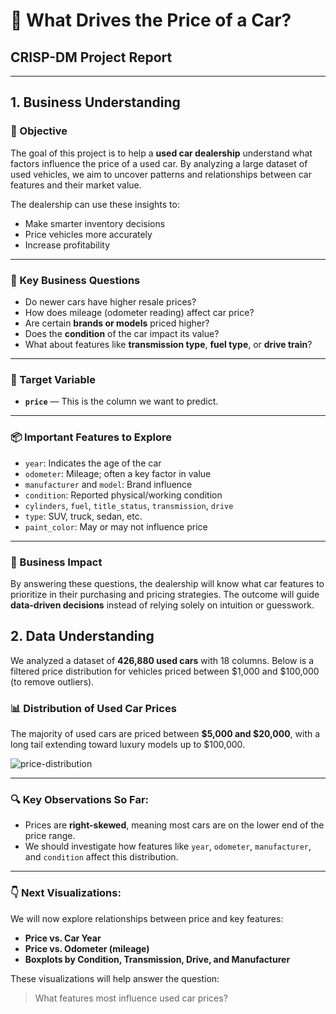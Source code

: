 # 🚗 What Drives the Price of a Car?
## CRISP-DM Project Report

---

## 1. Business Understanding

### 🎯 Objective
The goal of this project is to help a **used car dealership** understand what factors influence the price of a used car. By analyzing a large dataset of used vehicles, we aim to uncover patterns and relationships between car features and their market value.

The dealership can use these insights to:
- Make smarter inventory decisions
- Price vehicles more accurately
- Increase profitability

---

### 💼 Key Business Questions
- Do newer cars have higher resale prices?
- How does mileage (odometer reading) affect car price?
- Are certain **brands or models** priced higher?
- Does the **condition** of the car impact its value?
- What about features like **transmission type**, **fuel type**, or **drive train**?

---

### 🎯 Target Variable
- **`price`** — This is the column we want to predict.

---

### 📦 Important Features to Explore
- `year`: Indicates the age of the car
- `odometer`: Mileage; often a key factor in value
- `manufacturer` and `model`: Brand influence
- `condition`: Reported physical/working condition
- `cylinders`, `fuel`, `title_status`, `transmission`, `drive`
- `type`: SUV, truck, sedan, etc.
- `paint_color`: May or may not influence price

---

### 🧠 Business Impact
By answering these questions, the dealership will know what car features to prioritize in their purchasing and pricing strategies. The outcome will guide **data-driven decisions** instead of relying solely on intuition or guesswork.


## 2. Data Understanding

We analyzed a dataset of **426,880 used cars** with 18 columns. Below is a filtered price distribution for vehicles priced between $1,000 and $100,000 (to remove outliers).

### 📊 Distribution of Used Car Prices

The majority of used cars are priced between **$5,000 and $20,000**, with a long tail extending toward luxury models up to $100,000.

![price-distribution](<insert image path or GitHub notebook output>)

---

### 🔍 Key Observations So Far:
- Prices are **right-skewed**, meaning most cars are on the lower end of the price range.
- We should investigate how features like `year`, `odometer`, `manufacturer`, and `condition` affect this distribution.

---

### 👇 Next Visualizations:
We will now explore relationships between price and key features:
- **Price vs. Car Year**
- **Price vs. Odometer (mileage)**
- **Boxplots by Condition, Transmission, Drive, and Manufacturer**

These visualizations will help answer the question:  
> What features most influence used car prices?

